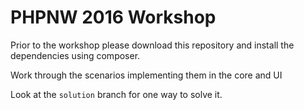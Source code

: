 # PHPNW 2016 Workshop

Prior to the workshop please download this repository and install the dependencies using composer.

Work through the scenarios implementing them in the core and UI

Look at the `solution` branch for one way to solve it.
